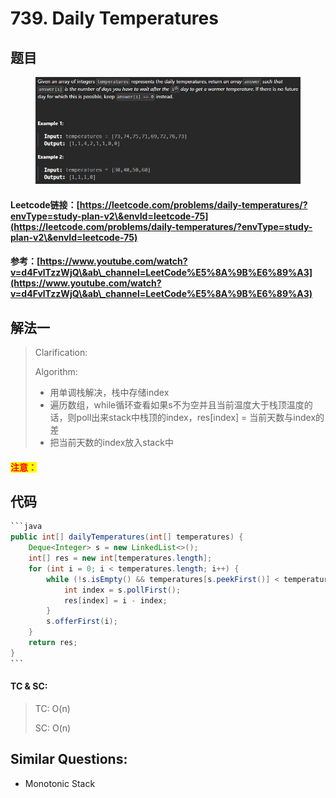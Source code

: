 # 739. Daily Temperatures

## 题目

<figure><img src="../../.gitbook/assets/image (3) (1) (1) (1) (1) (1) (1) (1) (1) (1) (1).png" alt=""><figcaption></figcaption></figure>

#### Leetcode链接：[https://leetcode.com/problems/daily-temperatures/?envType=study-plan-v2\&envId=leetcode-75](https://leetcode.com/problems/daily-temperatures/?envType=study-plan-v2\&envId=leetcode-75)

#### 参考：[https://www.youtube.com/watch?v=d4FvlTzzWjQ\&ab\_channel=LeetCode%E5%8A%9B%E6%89%A3](https://www.youtube.com/watch?v=d4FvlTzzWjQ\&ab\_channel=LeetCode%E5%8A%9B%E6%89%A3)

## 解法一

> Clarification:&#x20;
>
> Algorithm:&#x20;
>
> * 用单调栈解决，栈中存储index
> * 遍历数组，while循环查看如果s不为空并且当前温度大于栈顶温度的话，则poll出来stack中栈顶的index，res\[index] = 当前天数与index的差
> * 把当前天数的index放入stack中

#### <mark style="color:red;">注意：</mark>

## 代码

````java
```java
public int[] dailyTemperatures(int[] temperatures) {
    Deque<Integer> s = new LinkedList<>();
    int[] res = new int[temperatures.length];
    for (int i = 0; i < temperatures.length; i++) {
        while (!s.isEmpty() && temperatures[s.peekFirst()] < temperatures[i]) {
            int index = s.pollFirst();
            res[index] = i - index;
        }
        s.offerFirst(i);
    }
    return res;
}
```
````

#### TC & SC:&#x20;

> TC: O(n)
>
> SC: O(n)

## **Similar Questions:**&#x20;

* Monotonic Stack
